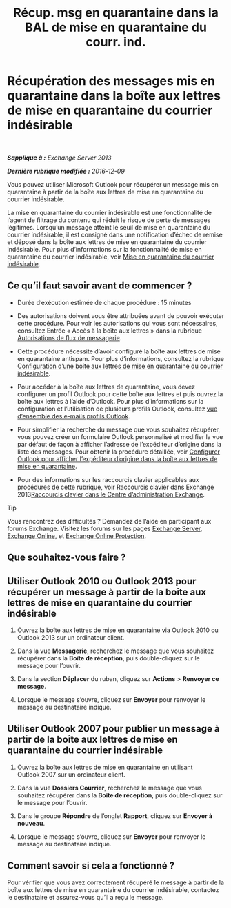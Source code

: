 ﻿---
title: 'Récup. msg en quarantaine dans la BAL de mise en quarantaine du courr. ind.'
TOCTitle: Récupération des messages mis en quarantaine dans la boîte aux lettres de mise en quarantaine du courrier indésirable
ms:assetid: 7a86bfde-f868-4689-bdec-5f01e52b510d
ms:mtpsurl: https://technet.microsoft.com/fr-fr/library/Aa998920(v=EXCHG.150)
ms:contentKeyID: 50478522
ms.date: 05/23/2018
mtps_version: v=EXCHG.150
ms.translationtype: MT
---

# Récupération des messages mis en quarantaine dans la boîte aux lettres de mise en quarantaine du courrier indésirable

 

_**Sapplique à :** Exchange Server 2013_

_**Dernière rubrique modifiée :** 2016-12-09_

Vous pouvez utiliser Microsoft Outlook pour récupérer un message mis en quarantaine à partir de la boîte aux lettres de mise en quarantaine du courrier indésirable.

La mise en quarantaine du courrier indésirable est une fonctionnalité de l’agent de filtrage du contenu qui réduit le risque de perte de messages légitimes. Lorsqu’un message atteint le seuil de mise en quarantaine du courrier indésirable, il est consigné dans une notification d’échec de remise et déposé dans la boîte aux lettres de mise en quarantaine du courrier indésirable. Pour plus d’informations sur la fonctionnalité de mise en quarantaine du courrier indésirable, voir [Mise en quarantaine du courrier indésirable](spam-quarantine-exchange-2013-help.md).

## Ce qu’il faut savoir avant de commencer ?

  - Durée d’exécution estimée de chaque procédure : 15 minutes

  - Des autorisations doivent vous être attribuées avant de pouvoir exécuter cette procédure. Pour voir les autorisations qui vous sont nécessaires, consultez Entrée « Accès à la boîte aux lettres » dans la rubrique [Autorisations de flux de messagerie](mail-flow-permissions-exchange-2013-help.md).

  - Cette procédure nécessite d’avoir configuré la boîte aux lettres de mise en quarantaine antispam. Pour plus d’informations, consultez la rubrique [Configuration d’une boîte aux lettres de mise en quarantaine du courrier indésirable](configure-a-spam-quarantine-mailbox-exchange-2013-help.md).

  - Pour accéder à la boîte aux lettres de quarantaine, vous devez configurer un profil Outlook pour cette boîte aux lettres et puis ouvrez la boîte aux lettres à l’aide d’Outlook. Pour plus d’informations sur la configuration et l’utilisation de plusieurs profils Outlook, consultez [vue d’ensemble des e-mails profils Outlook](https://go.microsoft.com/fwlink/p/?linkid=178975).

  - Pour simplifier la recherche du message que vous souhaitez récupérer, vous pouvez créer un formulaire Outlook personnalisé et modifier la vue par défaut de façon à afficher l’adresse de l’expéditeur d’origine dans la liste des messages. Pour obtenir la procédure détaillée, voir [Configurer Outlook pour afficher l’expéditeur d’origine dans la boîte aux lettres de mise en quarantaine](configure-outlook-to-show-the-original-sender-in-the-quarantine-mailbox-exchange-2013-help.md).

  - Pour des informations sur les raccourcis clavier applicables aux procédures de cette rubrique, voir Raccourcis clavier dans Exchange 2013[Raccourcis clavier dans le Centre d’administration Exchange](keyboard-shortcuts-in-the-exchange-admin-center-exchange-online-protection-help.md).

> [!TIP]
> Vous rencontrez des difficultés ? Demandez de l’aide en participant aux forums Exchange. Visitez les forums sur les pages <a href="https://go.microsoft.com/fwlink/p/?linkid=60612">Exchange Server</a>, <a href="https://go.microsoft.com/fwlink/p/?linkid=267542">Exchange Online</a>, et <a href="https://go.microsoft.com/fwlink/p/?linkid=285351">Exchange Online Protection</a>.


## Que souhaitez-vous faire ?

## Utiliser Outlook 2010 ou Outlook 2013 pour récupérer un message à partir de la boîte aux lettres de mise en quarantaine du courrier indésirable

1.  Ouvrez la boîte aux lettres de mise en quarantaine via Outlook 2010 ou Outlook 2013 sur un ordinateur client.

2.  Dans la vue **Messagerie**, recherchez le message que vous souhaitez récupérer dans la **Boîte de réception**, puis double-cliquez sur le message pour l’ouvrir.

3.  Dans la section **Déplacer** du ruban, cliquez sur **Actions** \> **Renvoyer ce message**.

4.  Lorsque le message s’ouvre, cliquez sur **Envoyer** pour renvoyer le message au destinataire indiqué.

## Utiliser Outlook 2007 pour publier un message à partir de la boîte aux lettres de mise en quarantaine du courrier indésirable

1.  Ouvrez la boîte aux lettres de mise en quarantaine en utilisant Outlook 2007 sur un ordinateur client.

2.  Dans la vue **Dossiers Courrier**, recherchez le message que vous souhaitez récupérer dans la **Boîte de réception**, puis double-cliquez sur le message pour l’ouvrir.

3.  Dans le groupe **Répondre** de l’onglet **Rapport**, cliquez sur **Envoyer à nouveau**.

4.  Lorsque le message s’ouvre, cliquez sur **Envoyer** pour renvoyer le message au destinataire indiqué.

## Comment savoir si cela a fonctionné ?

Pour vérifier que vous avez correctement récupéré le message à partir de la boîte aux lettres de mise en quarantaine du courrier indésirable, contactez le destinataire et assurez-vous qu’il a reçu le message.

